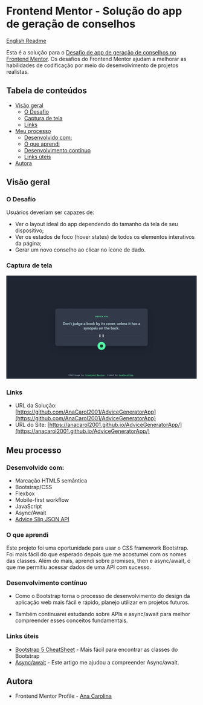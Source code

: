 # Frontend Mentor - Solução do app de geração de conselhos

[English Readme](./README.md)

Esta é a solução para o [ Desafio de app de geração de conselhos no Frontend Mentor](https://www.frontendmentor.io/challenges/advice-generator-app-QdUG-13db). Os desafios do Frontend Mentor ajudam a melhorar as habilidades de codificação por meio do desenvolvimento de projetos realistas. 

## Tabela de conteúdos

- [Visão geral](#visão-geral)
  - [O Desafio](#o-desafio)
  - [Captura de tela](#captura-de-tela)
  - [Links](#links)
- [Meu processo](#meu-processo)
  - [Desenvolvido com:](#desenvolvido-com)
  - [O que aprendi](#o-que-aprendi)
  - [Desenvolvimento contínuo](#desenvolvimento-contínuo)
  - [Links úteis](#links-úteis)
- [Autora](#autora)


## Visão geral

### O Desafio

Usuários deveriam ser capazes de:
- Ver o layout ideal do app dependendo do tamanho da tela de seu dispositivo;
- Ver os estados de foco (hover states) de todos os elementos interativos da página;
- Gerar um novo conselho ao clicar no ícone de dado. 

### Captura de tela

<img src="./src/assets/screenshot.jpeg" alt="Captura de tela" width="600"/>
<!-- ![]() -->

### Links
- URL da Solução: [https://github.com/AnaCarol2001/AdviceGeneratorApp](https://github.com/AnaCarol2001/AdviceGeneratorApp)
- URL do Site: [https://anacarol2001.github.io/AdviceGeneratorApp/](https://anacarol2001.github.io/AdviceGeneratorApp/)

## Meu processo

### Desenvolvido com:

- Marcação HTML5 semântica
- Bootstrap/CSS
- Flexbox
- Mobile-first workflow
- JavaScript
- Async/Await
- [Advice Slip JSON API](https://api.adviceslip.com/)

### O que aprendi

Este projeto foi uma oportunidade para usar o CSS framework Bootstrap. Foi mais fácil do que esperado depois que me acostumei com os nomes das classes. Além do mais, aprendi sobre promises, then e async/await, o que me permitiu acessar dados de uma API com sucesso. 

### Desenvolvimento contínuo

- Como o Bootstrap torna o processo de desenvolvimento do design da aplicação web mais fácil e rápido, planejo utilizar em projetos futuros. 

- Também continuarei estudando sobre APIs e async/await para melhor compreender esses conceitos fundamentais.

### Links úteis

- [Bootstrap 5 CheatSheet](https://bootstrap-cheatsheet.themeselection.com/) - Mais fácil para encontrar as classes do Bootstrap 
- [Async/await](https://www.alura.com.br/artigos/async-await-no-javascript-o-que-e-e-quando-usar) - Este artigo me ajudou a compreender Async/await. 

## Autora

- Frontend Mentor Profile - [Ana Carolina](https://www.frontendmentor.io/profile/AnaCarol2001)


